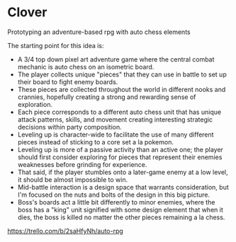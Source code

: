 # Clover
 Prototyping an adventure-based rpg with auto chess elements

The starting point for this idea is:
- A 3/4 top down pixel art adventure game where the central combat mechanic is auto chess on an isometric board.
- The player collects unique "pieces" that they can use in battle to set up their board to fight enemy boards.
- These pieces are collected throughout the world in different nooks and crannies, hopefully creating a strong and rewarding sense of exploration.
- Each piece corresponds to a different auto chess unit that has unique attack patterns, skills, and movement creating interesting strategic decisions within party composition.
- Leveling up is character-wide to facilitate the use of many different pieces instead of sticking to a core set a la pokemon.
- Leveling up is more of a passive activity than an active one; the player should first consider exploring for pieces that represent their enemies weaknesses before grinding for experience.
- That said, if the player stumbles onto a later-game enemy at a low level, it should be almost impossible to win.
- Mid-battle interaction is a design space that warrants consideration, but I'm focused on the nuts and bolts of the design in this big picture.
- Boss's boards act a little bit differently to minor enemies, where the boss has a "king" unit signified with some design element that when it dies, the boss is killed no matter the other pieces remaining a la chess.

https://trello.com/b/2saHfyNh/auto-rpg
